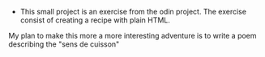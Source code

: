 * This small project is an exercise from the odin project.
The exercise consist of creating a recipe with plain HTML.

My plan to make this more a more interesting adventure is to write a poem describing the "sens de cuisson"